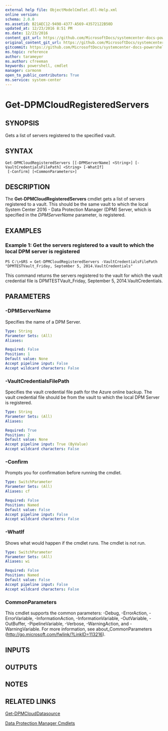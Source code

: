 ```yaml
---
external help file: ObjectModelCmdlet.dll-Help.xml
online version: 
schema: 2.0.0
ms.assetid: B21AEC12-9498-4377-A569-43572122B50D
updated_at: 12/23/2016 8:51 PM
ms.date: 12/23/2016
content_git_url: https://github.com/MicrosoftDocs/systemcenter-docs-powershell/blob/master/systemcenter-cmdlets/SystemCenter2016/DataProtectionManager/vlatest/Get-DPMCloudRegisteredServers.md
original_content_git_url: https://github.com/MicrosoftDocs/systemcenter-docs-powershell/blob/master/systemcenter-cmdlets/SystemCenter2016/DataProtectionManager/vlatest/Get-DPMCloudRegisteredServers.md
gitcommit: https://github.com/MicrosoftDocs/systemcenter-docs-powershell/blob/66515d87034fb4944dd2b7035563d20b1b00d010/systemcenter-cmdlets/SystemCenter2016/DataProtectionManager/vlatest/Get-DPMCloudRegisteredServers.md
ms.topic: reference
author: tarameyer
ms.author: cfreeman
keywords: powershell, cmdlet
manager: carmonm
open_to_public_contributors: True
ms.service: system-center
---
```


# Get-DPMCloudRegisteredServers

## SYNOPSIS
Gets a list of servers registered to the specified vault.

## SYNTAX

```
Get-DPMCloudRegisteredServers [[-DPMServerName] <String>] [-VaultCredentialsFilePath] <String> [-WhatIf]
 [-Confirm] [<CommonParameters>]
```

## DESCRIPTION
The **Get-DPMCloudRegisteredServers** cmdlet gets a list of servers registered to a vault.
This should be the same vault to which the local System Center 2016 - Data Protection Manager (DPM) Server, which is specified in the *DPMServerName* parameter, is registered.

## EXAMPLES

### Example 1: Get the servers registered to a vault to which the local DPM server is registered
```
PS C:\>$RS = Get-DPMCloudRegisteredServers -VaultCredentialsFilePath "DPMTESTVault_Friday, September 5, 2014.VaultCredentials"
```

This command returns the servers registered to the vault for which the vault credential file is DPMTESTVault_Friday, September 5, 2014.VaultCredentials.

## PARAMETERS

### -DPMServerName
Specifies the name of a DPM Server.

```yaml
Type: String
Parameter Sets: (All)
Aliases: 

Required: False
Position: 1
Default value: None
Accept pipeline input: False
Accept wildcard characters: False
```

### -VaultCredentialsFilePath
Specifies the vault credential file path for the Azure online backup.
The vault credential file should be from the vault to which the local DPM Server is registered.

```yaml
Type: String
Parameter Sets: (All)
Aliases: 

Required: True
Position: 2
Default value: None
Accept pipeline input: True (ByValue)
Accept wildcard characters: False
```

### -Confirm
Prompts you for confirmation before running the cmdlet.

```yaml
Type: SwitchParameter
Parameter Sets: (All)
Aliases: cf

Required: False
Position: Named
Default value: False
Accept pipeline input: False
Accept wildcard characters: False
```

### -WhatIf
Shows what would happen if the cmdlet runs.
The cmdlet is not run.

```yaml
Type: SwitchParameter
Parameter Sets: (All)
Aliases: wi

Required: False
Position: Named
Default value: False
Accept pipeline input: False
Accept wildcard characters: False
```

### CommonParameters
This cmdlet supports the common parameters: -Debug, -ErrorAction, -ErrorVariable, -InformationAction, -InformationVariable, -OutVariable, -OutBuffer, -PipelineVariable, -Verbose, -WarningAction, and -WarningVariable. For more information, see about_CommonParameters (http://go.microsoft.com/fwlink/?LinkID=113216).

## INPUTS

## OUTPUTS

## NOTES

## RELATED LINKS

[Get-DPMCloudDatasource](xref:SystemCenter2016/DataProtectionManager/vlatest/Get-DPMCloudDatasource.md)

[Data Protection Manager Cmdlets](xref:SystemCenter2016/DataProtectionManager/vlatest/DataProtectionManager.md)
